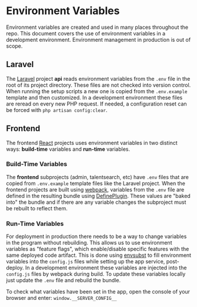 # Environment Variables

Environment variables are created and used in many places throughout the repo.  This document covers the use of environment variables in a development environment.  Environment management in production is out of scope.

## Laravel

The [Laravel](https://laravel.com/) project **api** reads environment variables from the `.env` file in the root of its project directory.  These files are not checked into version control.  When running the setup scripts a new one is copied from the `.env.example` template and then customized.  In a development environment these files are reread on every new PHP request.  If needed, a configuration reset can be forced with `php artisan config:clear`.

## Frontend

The frontend [React](https://reactjs.org/) projects uses environment variables in two distinct ways: **build-time** variables and **run-time** variables.

### Build-Time Variables

The **frontend** subprojects (admin, talentsearch, etc) have `.env` files that are copied from `.env.example` template files like the Laravel project.  When the frontend projects are built using [webpack](https://webpack.js.org/), variables from the `.env` file are defined in the resulting bundle using [DefinePlugin](https://webpack.js.org/plugins/define-plugin/).  These values are "baked into" the bundle and if there are any variable changes the subproject must be rebuilt to reflect them.

### Run-Time Variables

For deployment in production there needs to be a way to change variables in the program without rebuilding. This allows us to use environment variables as "feature flags", which enable/disable specific features with the same deployed code artifact. This is done using [envsubst](https://www.gnu.org/software/gettext/manual/html_node/envsubst-Invocation.html) to fill environment variables into the `config.js` files while setting up the app service, post-deploy.  In a development environment these variables are injected into the `config.js` files by webpack during build.  To update these variables locally just update the `.env` file and rebuild the bundle.

To check what variables have been set in the app, open the console of your browser and enter:
`window.__SERVER_CONFIG__`

